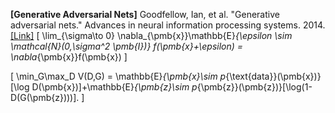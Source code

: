 
**[Generative Adversarial Nets]** Goodfellow, Ian, et al. "Generative adversarial nets." Advances in neural information processing systems. 2014. [[Link]](http://papers.nips.cc/paper/5423-generative-adversarial-nets.pdf)
\[
\lim_{\sigma\to 0} \nabla_{\pmb{x}}\mathbb{E}_{\epsilon \sim \mathcal{N}(0,\sigma^2 \pmb{I})} f(\pmb{x}+\epsilon) = \nabla_{\pmb{x}}f(\pmb{x})
\]

\[
\min_G\max_D V(D,G) = \mathbb{E}_{\pmb{x}\sim p_{\text{data}}(\pmb{x})}[\log D(\pmb{x})]+\mathbb{E}_{\pmb{z}\sim p_{\pmb{z}}(\pmb{z})}[\log(1-D(G(\pmb{z})))].
\]
